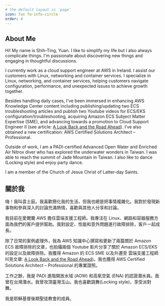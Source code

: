 ```yaml
---
# the default layout is 'page'
icon: fas fa-info-circle
order: 4
---
```


## About Me

Hi! My name is Shih-Ting, Yuan. I like to simplify my life but I also always complicate things. I'm passionate about discovering new things and engaging in thoughtful discussions.

I currently work as a cloud support engineer at AWS in Ireland. I assist our customers with Linux, networking and container services. I specialize in Linux, networking, and container services, helping customers navigate configuration, performance, and unexpected issues to achieve growth together.

Besides handling daily cases, I've been immersed in enhancing AWS Knowledge Center content including publishing/updating two ECS troubleshooting articles and publish two Youtube videos for ECS/EKS configuration/troubleshooting, acquiring Amazon ECS Subject Matter Expertise (SME), and advancing towards a promotion to Cloud Support Engineer II (see article: [A Look Back and the Road Ahead](https://shihtiy.com/posts/2022-look-back-road-ahead/)). I’ve also obtained a new certification: AWS Certified Solutions Architect – Professional.

<div data-iframe-width="150" data-iframe-height="270" data-share-badge-id="70c763ae-ec96-4c7b-8f6d-72f21ec18be4" data-share-badge-host="https://www.credly.com"></div><script type="text/javascript" async src="https://cdn.credly.com/assets/utilities/embed.js"></script>
<div data-iframe-width="150" data-iframe-height="270" data-share-badge-id="fb96016b-57e4-4d57-bc93-e0679a0deaa9" data-share-badge-host="https://www.credly.com"></div><script type="text/javascript" async src="https://cdn.credly.com/assets/utilities/embed.js"></script>

Outside of work, I am a PADI-certified Advanced Open Water and Enriched Air Nitrox diver who has explored the underwater wonders in Taiwan. I was able to reach the summit of Jade Mountain in Taiwan. I also like to dance (Locking style) and enjoy party dance.

I am a member of the Church of Jesus Christ of Latter-day Saints.

## 關於我

嗨！我叫袁士庭。我喜歡簡化我的生活，但我也總是把事情複雜化。我對於發現新事物和參與深入的討論充滿熱情，喜歡與其他人分享和討論。

我目前在愛爾蘭 AWS 擔任雲端支援工程師。我專注在 Linux、網路和容器服務方面為我們的客戶提供幫助。我對設定、性能和意外問題進行故障排除，客戶一起成長。

除了日常的案例處理外，我為 AWS 知識中心撰寫和更新了兩篇關於 Amazon ECS 故障排除的文章，也拍攝兩個 Youtube 影片分享了關於 Amazon ECS/EKS 的設定以及故障排除。我獲得 Amazon 的 ECS SME 以及升遷至 雲端支援工程師 II(見文章: [A Look Back and the Road Ahead](https://shihtiy.com/posts/2022-look-back-road-ahead/))。我也獲得 AWS Certified Solutions Architect – Professional 的專業證照。

<div data-iframe-width="150" data-iframe-height="270" data-share-badge-id="70c763ae-ec96-4c7b-8f6d-72f21ec18be4" data-share-badge-host="https://www.credly.com"></div><script type="text/javascript" async src="https://cdn.credly.com/assets/utilities/embed.js"></script>
<div data-iframe-width="150" data-iframe-height="270" data-share-badge-id="fb96016b-57e4-4d57-bc93-e0679a0deaa9" data-share-badge-host="https://www.credly.com"></div><script type="text/javascript" async src="https://cdn.credly.com/assets/utilities/embed.js"></script>

工作之餘，我是 PADI 進階開放水域 (AOW) 和高氧空氣 (ENA) 的認證潛水員。我曾在台灣潛水。我曾攻頂臺灣玉山。我也喜歡跳舞(Locking style)，享受派對舞。

我是耶穌基督後期聖徒教會的成員。

